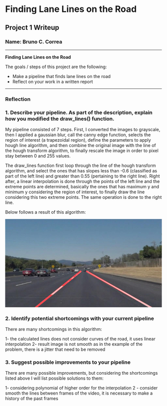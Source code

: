 # **Finding Lane Lines on the Road**

## Project 1 Writeup

### Name: Bruno C. Correa

---

**Finding Lane Lines on the Road**

The goals / steps of this project are the following:
* Make a pipeline that finds lane lines on the road
* Reflect on your work in a written report


[//]: # (Image References)

[image1]: ./test_images_out/solidWhiteCurve.jpg "pipeline result example"

---

### Reflection

### 1. Describe your pipeline. As part of the description, explain how you modified the draw_lines() function.

My pipeline consisted of 7 steps. First, I converted the images to grayscale, then I applied a gaussian blur,  call the canny edge function, selects the region of interest (a trapezoidal region), define the parameters to apply hough line algorithm, and then combine the original image with the line of the hough transform algorithm, to finally rescale the image in order to pixel stay between 0 and 255 values.

The draw_lines function first loop through the line of the hough transform algorithm, and select the ones that has slopes less than -0.6 (classified as part of the left line) and greater than 0.55 (pertaining to the right line). Right after, a linear interpolation is done through the points of the left line and the extreme points are determined, basically the ones that has maximum y and minimum y considering the region of interest, to finally draw the line considering this two extreme points. The same operation is done to the right line.

Below follows a result of this algorithm:

![alt text][image1]


### 2. Identify potential shortcomings with your current pipeline


There are many shortcomings in this algorithm:

1- the calculated lines does not consider curves of the road, it uses linear interpolation
2- result image is not smooth as in the example of the problem, there is a jitter that need to be removed


### 3. Suggest possible improvements to your pipeline

There are many possible improvements, but considering the shortcomings listed above I will list possible solutions to them:

1- considering polynomial of higher order for the interpolation
2 - consider smooth the lines between frames of the video, it is necessary to make a history of the past frames

